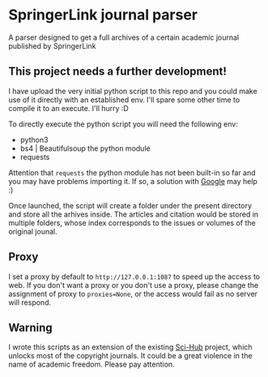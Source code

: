 # SpringerLink journal parser
A parser designed to get a full archives of a certain academic journal published by SpringerLink

## This project needs a further development!

I have upload the very initial python script to this repo and you could make use of it directly with an established env. I'll spare some other time to compile it to an execute. I'll hurry :D

To directly execute the python script you will need the following env:

- python3
- bs4 | Beautifulsoup the python module
- requests

Attention that `requests` the python module has not been built-in so far and you may have problems importing it. If so, a solution with [Google](http://google.com) may help :)

Once launched, the script will create a folder under the present directory and store all the arhives inside. The articles and citation would be stored in multiple folders, whose index corresponds to the issues or volumes of the original jounal.

## Proxy

I set a proxy by default to `http://127.0.0.1:1087` to speed up the access to web. If you don't want a proxy or you don't use a proxy, please change the assignment of proxy to `proxies=None`, or the access would fail as no server will respond.

## Warning

I wrote this scripts as an extension of the existing [Sci-Hub](http://sci-hub.tw) project, which unlocks most of the copyright journals. It could be a great violence in the name of academic freedom. Please pay attention.
